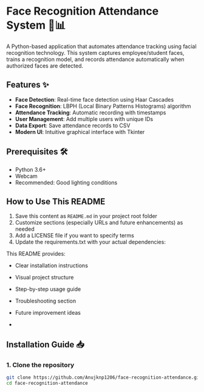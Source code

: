 
# Face Recognition Attendance System 👤📊

A Python-based application that automates attendance tracking using facial recognition technology. This system captures employee/student faces, trains a recognition model, and records attendance automatically when authorized faces are detected.

## Features ✨

- **Face Detection**: Real-time face detection using Haar Cascades
- **Face Recognition**: LBPH (Local Binary Patterns Histograms) algorithm
- **Attendance Tracking**: Automatic recording with timestamps
- **User Management**: Add multiple users with unique IDs
- **Data Export**: Save attendance records to CSV
- **Modern UI**: Intuitive graphical interface with Tkinter

## Prerequisites 🛠️

- Python 3.6+
- Webcam
- Recommended: Good lighting conditions


## How to Use This README

1. Save this content as `README.md` in your project root folder
2. Customize sections (especially URLs and future enhancements) as needed
3. Add a LICENSE file if you want to specify terms
4. Update the requirements.txt with your actual dependencies:

This README provides:
- Clear installation instructions
- Visual project structure
- Step-by-step usage guide
- Troubleshooting section
- Future improvement ideas

- 
## Installation Guide 📥

### 1. Clone the repository
```bash
git clone https://github.com/Anujknp1206/face-recognition-attendance.git
cd face-recognition-attendance

